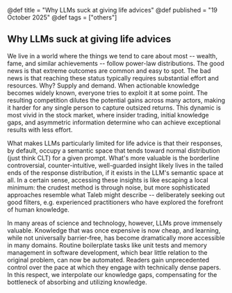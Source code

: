 @def title = "Why LLMs suck at giving life advices"
@def published = "19 October 2025"
@def tags = ["others"]

## Why LLMs suck at giving life advices

We live in a world where the things we tend to care about most -- wealth, fame, and similar achievements -- follow power-law distributions. The good news is that extreme outcomes are common and easy to spot. The bad news is that reaching these status typically requires substantial effort and resources. Why? Supply and demand. When actionable knowledge becomes widely known, everyone tries to exploit it at some point. The resulting competition dilutes the potential gains across many actors, making it harder for any single person to capture outsized returns. This dynamic is most vivid in the stock market, where insider trading, initial knowledge gaps, and asymmetric information determine who can achieve exceptional results with less effort.

What makes LLMs particularly limited for life advice is that their responses, by default, occupy a semantic space that tends toward normal distribution (just think CLT) for a given prompt. What's more valuable is the borderline controversial, counter-intuitive, well-guarded insight likely lives in the tailed ends of the response distribution, if it exists in the LLM's semantic space at all. In a certain sense, accessing these insights is like escaping a local minimum: the crudest method is through noise, but more sophisticated approaches resemble what Taleb might describe -- deliberately seeking out good filters, e.g. experienced practitioners who have explored the forefront of human knowledge.

In many areas of science and technology, however, LLMs prove immensely valuable. Knowledge that was once expensive is now cheap, and learning, while not universally barrier-free, has become dramatically more accessible in many domains. Routine boilerplate tasks like unit tests and memory management in software development, which bear little relation to the original problem, can now be automated. Readers gain unprecedented control over the pace at which they engage with technically dense papers. In this respect, we interpolate our knowledge gaps, compensating for the bottleneck of absorbing and utilizing knowledge.
